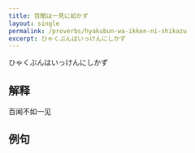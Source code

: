 ```yaml
---
title: 百聞は一見に如かず
layout: single
permalink: /proverbs/hyakubun-wa-ikken-ni-shikazu
excerpt: ひゃくぶんはいっけんにしかず
---
```


ひゃくぶんはいっけんにしかず

## 解释

百闻不如一见

## 例句

